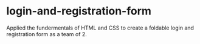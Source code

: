 # login-and-registration-form
Applied the fundermentals of HTML and CSS to create a foldable login and registration form as a team of 2.
